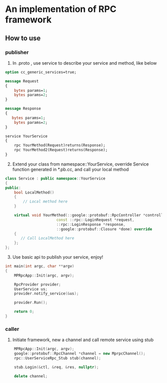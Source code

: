 # An implementation of RPC framework

## How to use

### publisher

1. In .proto , use service to describe your service and method, like below

```proto
option cc_generic_services=true;

message Request
{
    bytes params=1;
    bytes params=2;
}

message Response
{
   bytes params=1;
    bytes params=2;
}

service YourService
{
    rpc YourMethod(Request)returns(Response);
    rpc YourMethod2(Request)returns(Response);
}
```

2. Extend your class from namespace::YourService, override Service function generated in *.pb.cc, and call your local method

```c++
class Service : public namespace::YourService
{
public:
    bool LocalMethod()
    {
        // Local method here
    }

    virtual void YourMethod(::google::protobuf::RpcController *controller,
                       const ::rpc::LoginRequest *request,
                       ::rpc::LoginResponse *response,
                       ::google::protobuf::Closure *done) override
    {
       // Call LocalMethod here
    };
};
```

3. Use basic api to publish your service, enjoy!

```c++
int main(int argc, char **argv)
{
    MPRpcApp::Init(argc, argv);

    RpcProvider provider;
    UserService us;
    provider.notify_service(&us);

    provider.Run();

    return 0;
}
```

### caller

1. Initiate framework, new a channel and call remote service using stub

```c++
    MPRpcApp::Init(argc, argv);
    google::protobuf::RpcChannel *channel = new MprpcChannel();
    rpc::UserServiceRpc_Stub stub(channel);

    stub.Login(&ctl, &req, &res, nullptr);

    delete channel;
```
